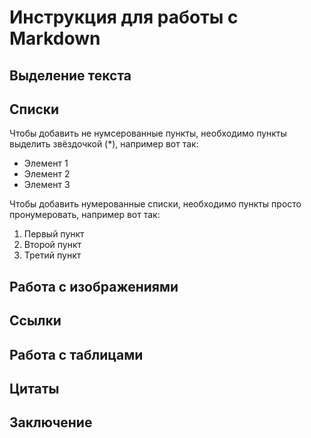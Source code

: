 # Инструкция для работы с Markdown

## Выделение текста

## Списки

Чтобы добавить не нумсерованные пункты, необходимо пункты выделить звёздочкой (*), например вот так:
* Элемент 1
* Элемент 2
* Элемент 3

Чтобы добавить нумерованные списки, необходимо пункты просто пронумеровать, например вот так:
1. Первый пункт
2. Второй пункт
3. Третий пункт

## Работа с изображениями

## Ссылки

## Работа с таблицами

## Цитаты

## Заключение
